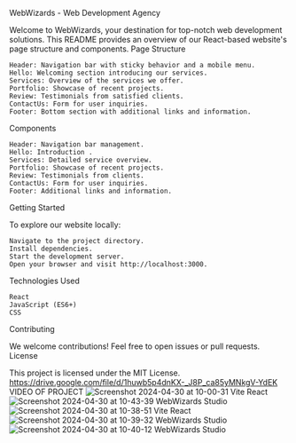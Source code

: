 WebWizards - Web Development Agency

Welcome to WebWizards, your destination for top-notch web development solutions. This README provides an overview of our React-based website's page structure and components.
Page Structure

    Header: Navigation bar with sticky behavior and a mobile menu.
    Hello: Welcoming section introducing our services.
    Services: Overview of the services we offer.
    Portfolio: Showcase of recent projects.
    Review: Testimonials from satisfied clients.
    ContactUs: Form for user inquiries.
    Footer: Bottom section with additional links and information.

Components

    Header: Navigation bar management.
    Hello: Introduction .
    Services: Detailed service overview.
    Portfolio: Showcase of recent projects.
    Review: Testimonials from clients.
    ContactUs: Form for user inquiries.
    Footer: Additional links and information.

Getting Started

To explore our website locally:

    
    Navigate to the project directory.
    Install dependencies.
    Start the development server.
    Open your browser and visit http://localhost:3000.

Technologies Used

    React
    JavaScript (ES6+)
    CSS
  



Contributing

We welcome contributions! Feel free to open issues or pull requests.
License

This project is licensed under the MIT License.
https://drive.google.com/file/d/1huwb5p4dnKX-_J8P_ca85yMNkgV-YdEK    VIDEO OF PROJECT
![Screenshot 2024-04-30 at 10-00-31 Vite React](https://github.com/anemone2002/webwizzardsStudio/assets/56311452/2d736a87-ca20-4ab2-a5ed-27e181109670)
![Screenshot 2024-04-30 at 10-43-39 WebWizards Studio](https://github.com/anemone2002/webwizzardsStudio/assets/56311452/dc614715-29f1-4955-a60c-50025b059fa3)
![Screenshot 2024-04-30 at 10-38-51 Vite React](https://github.com/anemone2002/webwizzardsStudio/assets/56311452/8234a334-e762-4402-9d8f-8c92a3ecec4c)
![Screenshot 2024-04-30 at 10-39-32 WebWizards Studio](https://github.com/anemone2002/webwizzardsStudio/assets/56311452/c8ee6c3a-6f95-4b6d-9eeb-ecbb6f224e37)
![Screenshot 2024-04-30 at 10-40-12 WebWizards Studio](https://github.com/anemone2002/webwizzardsStudio/assets/56311452/fc5f63ac-2ebb-4bf5-8a56-222bcb93b920)


